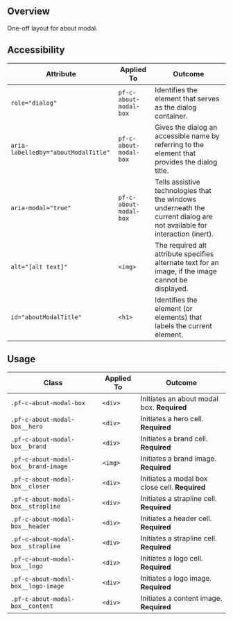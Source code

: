 ## Overview

One-off layout for about modal.

## Accessibility

| Attribute | Applied To | Outcome |
| -- | -- | -- |
| `role="dialog"` | `pf-c-about-modal-box` | Identifies the element that serves as the dialog container. |
| `aria-labelledby="aboutModalTitle"` | `pf-c-about-modal-box` | Gives the dialog an accessible name by referring to the element that provides the dialog title. |
| `aria-modal="true"` | `pf-c-about-modal-box` | Tells assistive technologies that the windows underneath the current dialog are not available for interaction (inert). |
| `alt="[alt text]"` | `<img>` | The required alt attribute specifies alternate text for an image, if the image cannot be displayed.
| `id="aboutModalTitle"` | `<h1>` | Identifies the element (or elements) that labels the current element. |

## Usage

| Class | Applied To | Outcome |
| -- | -- | -- |
| `.pf-c-about-modal-box` | `<div>` |  Initiates an about modal box. **Required** |
| `.pf-c-about-modal-box__hero` | `<div>` |  Initiates a hero cell. **Required** |
| `.pf-c-about-modal-box__brand` | `<div>` |  Initiates a brand cell. **Required** |
| `.pf-c-about-modal-box__brand-image` | `<img>` |  Initiates a brand image. **Required** |
| `.pf-c-about-modal-box__closer` | `<div>` |  Initiates a modal box close cell. **Required** |
| `.pf-c-about-modal-box__strapline` | `<div>` |  Initiates a strapline cell. **Required** |
| `.pf-c-about-modal-box__header` | `<div>` |  Initiates a header cell. **Required** |
| `.pf-c-about-modal-box__strapline` | `<div>` |  Initiates a strapline cell. **Required** |
| `.pf-c-about-modal-box__logo` | `<div>` |  Initiates a logo cell. **Required** |
| `.pf-c-about-modal-box__logo-image` | `<div>` |  Initiates a logo image. **Required** |
| `.pf-c-about-modal-box__content` | `<div>` |  Initiates a content image. **Required** |
